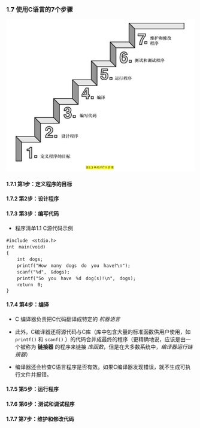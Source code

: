 ### 1.7 使用C语言的7个步骤
![编程的7个步骤](images/Screenshot_2017-10-24_21-07-14.png)


#### 1.7.1 第1步：定义程序的目标


#### 1.7.2 第2步：设计程序


#### 1.7.3 第3步：编写代码
* 程序清单1.1 C源代码示例
```
#include　<stdio.h>
int　main(void)
{
    int　dogs;
    printf("How　many　dogs　do　you　have?\n");
    scanf("%d",　&dogs);
    printf("So　you　have　%d　dog(s)!\n",　dogs);
    return　0;
}
```


#### 1.7.4 第4步：编译
* C 编译器负责把C代码翻译成特定的 *机器语言*

* 此外，C编译器还将源代码与C库（库中包含大量的标准函数供用户使用，如 `printf()` 和 `scanf()` ）的代码合并成最终的程序（更精确地说，应该是由一个被称为 **链接器** 的程序来链接 *库函数*，但是在大多数系统中，*编译器运行链接器*）

* 编译器还会检查C语言程序是否有效。如果C编译器发现错误，就不生成可执行文件并报错。


#### 1.7.5 第5步：运行程序


#### 1.7.6 第6步：测试和调试程序


#### 1.7.7 第7步：维护和修改代码
